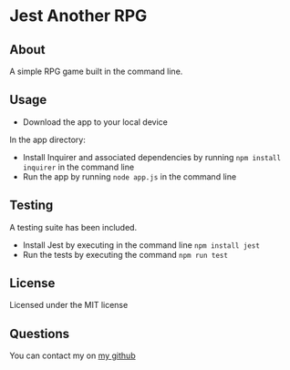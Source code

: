 # Jest Another RPG

## About

A simple RPG game built in the command line.

## Usage

- Download the app to your local device

In the app directory:

- Install Inquirer and associated dependencies by running `npm install inquirer` in the command line
- Run the app by running `node app.js` in the command line

## Testing

A testing suite has been included.

- Install Jest by executing in the command line `npm install jest`
- Run the tests by executing the command `npm run test`

## License

Licensed under the MIT license

## Questions

You can contact my on [my github](https://github.com/SrGiovanni)
